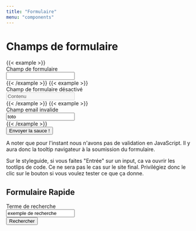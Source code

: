 ```yaml
---
title: "Formulaire"
menu: "components"
---
```


# Champs de formulaire

<form>
{{< example >}}
<div class="form-field">
    <div class="form-field__label">
        <label for="name">Champ de formulaire</label>
    </div>
    <div class="form-field__input">
        <input name="name" id="name" type="text" />
    </div>
</div>
{{< /example >}}
{{< example >}}
<div class="form-field">
    <div class="form-field__label">
        <label for="name2">Champ de formulaire désactivé</label>
    </div>
    <div class="form-field__input">
        <input name="name2" id="name2" type="text" disabled="disabled" value="Contenu" />
    </div>
</div>
{{< /example >}}
{{< example >}}
<div class="form-field">
    <div class="form-field__label">
        <label for="name3">Champ email invalide</label>
    </div>
    <div class="form-field__input">
        <input name="name3" id="name3" type="email" value="toto" />
    </div>
</div>
{{< /example >}}
<div class="actions">
    <button class="btn">Envoyer la sauce !</button>
</div>
</form>

A noter que pour l'instant nous n'avons pas de validation en JavaScript. Il y aura donc la tooltip navigateur à la soumission du formulaire.

Sur le styleguide, si vous faites "Entrée" sur un input, ca va ouvrir les tootlips de code. Ce ne sera pas le cas sur le site final. Privilégiez donc le clic sur le bouton si vous voulez tester ce que ça donne.

## Formulaire Rapide

<form class="form-oneline" method="get" action="#" role="search">
    <div class="form-oneline__field form-field">
        <div class="form-field__label">
            <label for="search">Terme de recherche</label>
        </div>
        <div class="form-field__input">
            <input type="text" id="search" value="exemple de recherche" />
        </div>
    </div>
    <div class="form-oneline__action">
        <button class="btn">Rechercher</button>
    </div>
</form>